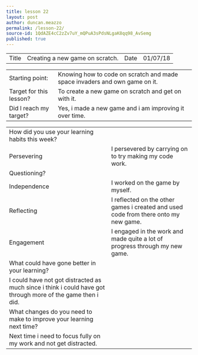 ```yaml
---
title: lesson 22
layout: post
author: duncan.meazzo
permalink: /lesson-22/
source-id: 1QdAZE4cC2zZv7uY_mQPuA3sPdsNLgaK8qq98_AvSemg
published: true
---
```

<table>
  <tr>
    <td>Title</td>
    <td>Creating a new game on scratch.</td>
    <td>Date</td>
    <td>01/07/18</td>
  </tr>
</table>


<table>
  <tr>
    <td>Starting point:</td>
    <td>Knowing how to code on scratch and made space invaders and own game on it.</td>
  </tr>
  <tr>
    <td>Target for this lesson?</td>
    <td>To create a new game on scratch and get on with it.</td>
  </tr>
  <tr>
    <td>Did I reach my target? </td>
    <td>Yes, i made a new game and i am improving it over time.</td>
  </tr>
</table>


<table>
  <tr>
    <td>How did you use your learning habits this week?</td>
    <td></td>
  </tr>
  <tr>
    <td>Persevering</td>
    <td>I persevered by carrying on to try making my code work.</td>
  </tr>
  <tr>
    <td>Questioning?</td>
    <td></td>
  </tr>
  <tr>
    <td>Independence</td>
    <td>I worked on the game by myself.</td>
  </tr>
  <tr>
    <td>Reflecting</td>
    <td>I reflected on the other games i created and used code from there onto my new game.</td>
  </tr>
  <tr>
    <td>Engagement</td>
    <td>I engaged in the work and made quite a lot of progress through my new game.</td>
  </tr>
  <tr>
    <td>What could have gone better in your learning?</td>
    <td></td>
  </tr>
  <tr>
    <td>I could have not got distracted as much since i think i could have got through more of the game then i did.</td>
    <td></td>
  </tr>
  <tr>
    <td>What changes do you need to make to improve your learning next time?</td>
    <td></td>
  </tr>
  <tr>
    <td>Next time i need to focus fully on my work and not get distracted.
</td>
    <td></td>
  </tr>
</table>


